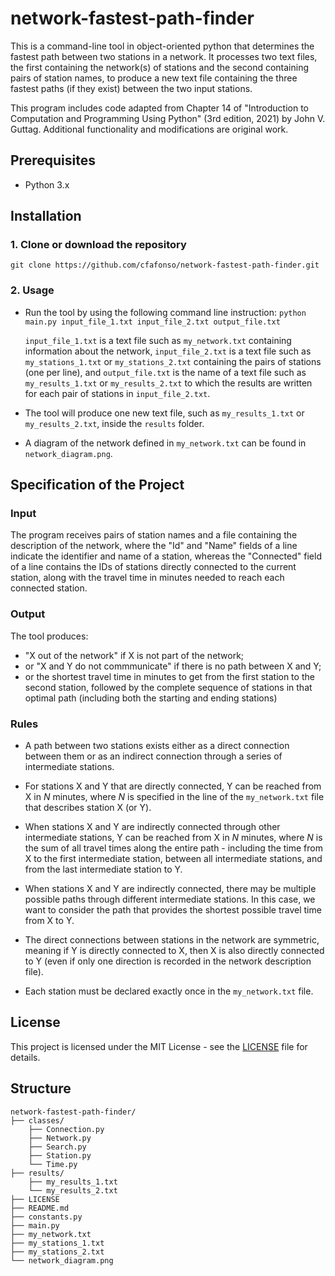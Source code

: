 # network-fastest-path-finder
This is a command-line tool in object-oriented python that determines the fastest path between two stations in a network. It processes two text files, the first containing the network(s) of stations and the second containing pairs of station names, to produce a new text file containing the three fastest paths (if they exist) between the two input stations. 

This program includes code adapted from Chapter 14 of "Introduction to Computation and Programming Using Python" (3rd edition, 2021) by John V. Guttag. Additional functionality and modifications are original work.


## Prerequisites

- Python 3.x


## Installation

### 1. Clone or download the repository

```git clone https://github.com/cfafonso/network-fastest-path-finder.git```

### 2. Usage

- Run the tool by using the following command line instruction:
   ```python main.py input_file_1.txt input_file_2.txt output_file.txt```

  
  `input_file_1.txt` is a text file such as `my_network.txt` containing information about the network, `input_file_2.txt` is a text file such as `my_stations_1.txt` or `my_stations_2.txt` containing the pairs of stations (one per line), and `output_file.txt` is the name of a text file such as `my_results_1.txt` or `my_results_2.txt` to which the results are written for each pair of stations in `input_file_2.txt`.

- The tool will produce one new text file, such as `my_results_1.txt` or `my_results_2.txt`, inside the `results` folder.

- A diagram of the network defined in `my_network.txt` can be found in `network_diagram.png`.


## Specification of the Project

### Input

The program receives pairs of station names and a file containing the description of the network, where the "Id" and "Name" fields of a line indicate the identifier and name of a station, whereas the "Connected" field of a line contains the IDs of stations directly connected to the current station, along with the travel time in minutes needed to reach each connected station.

### Output

The tool produces:

- "X out of the network" if X is not part of the network;
- or "X and Y do not commmunicate" if there is no path between X and Y;
- or the shortest travel time in minutes to get from the first station to the second station, followed by the complete sequence of stations in that optimal path (including both the starting and ending stations)

### Rules

- A path between two stations exists either as a direct connection between them or as an indirect connection through a series of intermediate stations.

- For stations X and Y that are directly connected, Y can be reached from X in *N* minutes, where *N* is specified in the line of the `my_network.txt` file that describes station X (or Y).

- When stations X and Y are indirectly connected through other intermediate stations, Y can be reached from X in *N* minutes, where *N* is the sum of all travel times along the entire path - including the time from X to the first intermediate station, between all intermediate stations, and from the last intermediate station to Y.

- When stations X and Y are indirectly connected, there may be multiple possible paths through different intermediate stations. In this case, we want to consider the path that provides the shortest possible travel time from X to Y.

- The direct connections between stations in the network are symmetric, meaning if Y is directly connected to X, then X is also directly connected to Y (even if only one direction is recorded in the network description file).

- Each station must be declared exactly once in the `my_network.txt` file.


## License

This project is licensed under the MIT License - see the [LICENSE](LICENSE) file for details.


## Structure

```
network-fastest-path-finder/
├── classes/
    ├── Connection.py
    ├── Network.py
    ├── Search.py
    ├── Station.py
    └── Time.py
├── results/
    ├── my_results_1.txt
    └── my_results_2.txt
├── LICENSE
├── README.md
├── constants.py
├── main.py
├── my_network.txt
├── my_stations_1.txt
├── my_stations_2.txt
└── network_diagram.png
